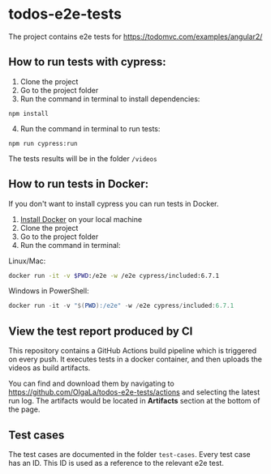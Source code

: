 # todos-e2e-tests

The project contains e2e tests for https://todomvc.com/examples/angular2/

## How to run tests with cypress:
1. Clone the project
2. Go to the project folder
3. Run the command in terminal to install dependencies:

`npm install`

4. Run the command in terminal to run tests: 

`npm run cypress:run`

The tests results will be in the folder `/videos`

## How to run tests in Docker:

If you don't want to install cypress you can run tests in Docker.

1. [Install Docker](https://docs.docker.com/get-docker/) on your local machine 
2. Clone the project 
3. Go to the project folder
4. Run the command in terminal:

Linux/Mac: 
```bash
docker run -it -v $PWD:/e2e -w /e2e cypress/included:6.7.1
```

Windows in PowerShell: 
```powershell
docker run -it -v "$(PWD):/e2e" -w /e2e cypress/included:6.7.1
```

## View the test report produced by CI 

This repository contains a GitHub Actions build pipeline which is triggered on every push. It executes tests in a docker container, and then uploads the videos as build artifacts. 

You can find and download them by navigating to https://github.com/OlgaLa/todos-e2e-tests/actions and selecting the latest run log. The artifacts would be located in **Artifacts** section at the bottom of the page.

## Test cases

The test cases are documented in the folder `test-cases`. Every test case has an ID. This ID is used as a reference to the relevant e2e test.

